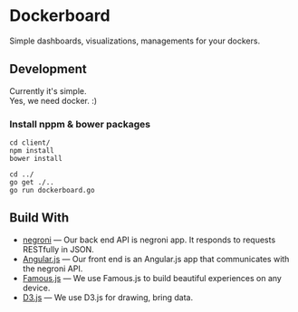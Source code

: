 
# Dockerboard

Simple dashboards, visualizations, managements for your dockers.


## Development

Currently it's simple.   
Yes, we need docker. :)


### Install nppm & bower packages

```
cd client/
npm install
bower install

cd ../
go get ./..
go run dockerboard.go
```


## Build With

- [negroni](https://github.com/codegangsta/negroni/) &mdash; Our back end API is negroni app. It responds to requests RESTfully in JSON.
- [Angular.js](https://www.angularjs.org/) &mdash; Our front end is an Angular.js app that communicates with the negroni API.
- [Famous.js](http://famo.us/) &mdash;  We use Famous.js to build beautiful experiences on any device.
- [D3.js](http://d3js.org/) &mdash; We use D3.js for drawing, bring data.

